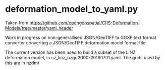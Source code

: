 deformation_model_to_yaml.py
============================

Taken from https://github.com/opengeospatial/CRS-Deformation-Models/tree/master/yaml_header

Work in progress on non-generallised JSON/GeoTIFF to GGXF text format 
converter converting a JSON/GeoTIFF deformation model format file.  

The current version has been used to build a subset of the LINZ deformation model,
in nz_linz_nzgd2000-20180701.yaml.  The grids used by this are in nzdm/
